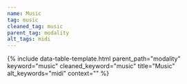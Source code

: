 ```yaml
---
name: Music
tag: music
cleaned_tag: music
parent_tag: modality
alt_tags: midi
---
```


{% include data-table-template.html 
  parent_path="modality" 
  keyword="music" 
  cleaned_keyword="music" 
  title="Music"
  alt_keywords="midi"
  context=""
%}


